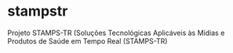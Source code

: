 # stampstr
Projeto STAMPS-TR (Soluções Tecnológicas Aplicáveis às Mídias e Produtos de Saúde em Tempo Real (STAMPS-TR)
